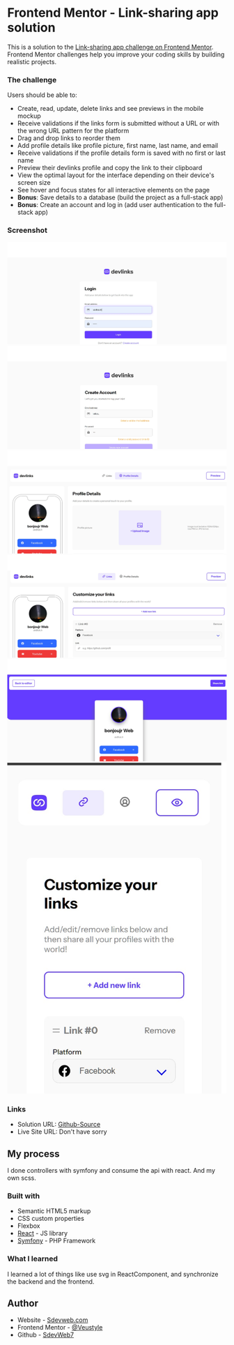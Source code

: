 # Frontend Mentor - Link-sharing app solution

This is a solution to the [Link-sharing app challenge on Frontend Mentor](https://www.frontendmentor.io/challenges/linksharing-app-Fbt7yweGsT). Frontend Mentor challenges help you improve your coding skills by building realistic projects. 


### The challenge

Users should be able to:

- Create, read, update, delete links and see previews in the mobile mockup
- Receive validations if the links form is submitted without a URL or with the wrong URL pattern for the platform
- Drag and drop links to reorder them
- Add profile details like profile picture, first name, last name, and email
- Receive validations if the profile details form is saved with no first or last name
- Preview their devlinks profile and copy the link to their clipboard
- View the optimal layout for the interface depending on their device's screen size
- See hover and focus states for all interactive elements on the page
- **Bonus**: Save details to a database (build the project as a full-stack app)
- **Bonus**: Create an account and log in (add user authentication to the full-stack app)

### Screenshot

![login](./login.jpg)
![subscribe](./subscribe.jpg)
![details](./details.jpg)
![links](./links.jpg)
![preview](./preview.jpg)
![mobile](./mobile.jpg)


### Links

- Solution URL: [Github-Source](https://github.com/SdevWeb7/ChallengeLinks)
- Live Site URL: Don't have sorry

## My process

  I done controllers with symfony and consume the api with react. And my own scss.


### Built with

- Semantic HTML5 markup
- CSS custom properties
- Flexbox
- [React](https://reactjs.org/) - JS library
- [Symfony](https://symfony.com/) - PHP Framework


### What I learned

  I learned a lot of things like use svg in ReactComponent, and synchronize the backend and the frontend.


## Author

- Website - [Sdevweb.com](https://sdevweb.com)
- Frontend Mentor - [@Veustyle](https://www.frontendmentor.io/profile/Veustyle)
- Github - [SdevWeb7](https://github.com/SdevWeb7)
